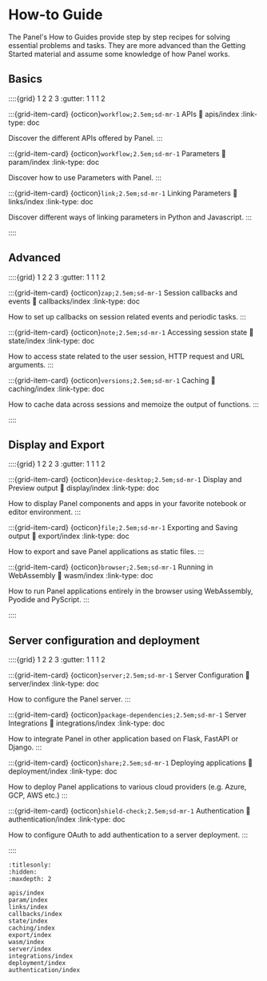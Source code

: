 # How-to Guide

The Panel's How to Guides provide step by step recipes for solving essential problems and tasks. They are more advanced than the Getting Started material and assume some knowledge of how Panel works.

## Basics

::::{grid} 1 2 2 3
:gutter: 1 1 1 2

:::{grid-item-card} {octicon}`workflow;2.5em;sd-mr-1` APIs
:link: apis/index
:link-type: doc

Discover the different APIs offered by Panel.
:::

:::{grid-item-card} {octicon}`workflow;2.5em;sd-mr-1` Parameters
:link: param/index
:link-type: doc

Discover how to use Parameters with Panel.
:::

:::{grid-item-card} {octicon}`link;2.5em;sd-mr-1` Linking Parameters
:link: links/index
:link-type: doc

Discover different ways of linking parameters in Python and Javascript.
:::

::::


## Advanced

::::{grid} 1 2 2 3
:gutter: 1 1 1 2

:::{grid-item-card} {octicon}`zap;2.5em;sd-mr-1` Session callbacks and events
:link: callbacks/index
:link-type: doc

How to set up callbacks on session related events and periodic tasks.
:::

:::{grid-item-card} {octicon}`note;2.5em;sd-mr-1` Accessing session state
:link: state/index
:link-type: doc

How to access state related to the user session, HTTP request and URL arguments.
:::

:::{grid-item-card} {octicon}`versions;2.5em;sd-mr-1` Caching
:link: caching/index
:link-type: doc

How to cache data across sessions and memoize the output of functions.
:::

::::


## Display and Export

::::{grid} 1 2 2 3
:gutter: 1 1 1 2

:::{grid-item-card} {octicon}`device-desktop;2.5em;sd-mr-1` Display and Preview output
:link: display/index
:link-type: doc

How to display Panel components and apps in your favorite notebook or editor environment.
:::

:::{grid-item-card} {octicon}`file;2.5em;sd-mr-1` Exporting and Saving output
:link: export/index
:link-type: doc

How to export and save Panel applications as static files.
:::

:::{grid-item-card} {octicon}`browser;2.5em;sd-mr-1` Running in WebAssembly
:link: wasm/index
:link-type: doc

How to run Panel applications entirely in the browser using WebAssembly, Pyodide and PyScript.
:::

::::


## Server configuration and deployment

::::{grid} 1 2 2 3
:gutter: 1 1 1 2

:::{grid-item-card} {octicon}`server;2.5em;sd-mr-1` Server Configuration
:link: server/index
:link-type: doc

How to configure the Panel server.
:::

:::{grid-item-card} {octicon}`package-dependencies;2.5em;sd-mr-1` Server Integrations
:link: integrations/index
:link-type: doc

How to integrate Panel in other application based on Flask, FastAPI or Django.
:::

:::{grid-item-card} {octicon}`share;2.5em;sd-mr-1` Deploying applications
:link: deployment/index
:link-type: doc

How to deploy Panel applications to various cloud providers (e.g. Azure, GCP, AWS etc.)
:::

:::{grid-item-card} {octicon}`shield-check;2.5em;sd-mr-1` Authentication
:link: authentication/index
:link-type: doc

How to configure OAuth to add authentication to a server deployment.
:::

::::


```{toctree}
:titlesonly:
:hidden:
:maxdepth: 2

apis/index
param/index
links/index
callbacks/index
state/index
caching/index
export/index
wasm/index
server/index
integrations/index
deployment/index
authentication/index
```
